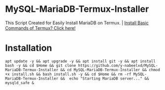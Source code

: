 # MySQL-MariaDB-Termux-Installer
This Script Created for Easily Install MariaDB on Termux. | [Install Basic Commands of Termux? Click here!](https://github.com/y-nabeelxd/Termux-Auto-Package-Installer)
# Installation
```
apt update -y && apt upgrade -y && apt install git -y && apt install bash -y && cd $Home && git clone https://github.com/y-nabeelxd/MySQL-MariaDB-Termux-Installer && cd MySQL-MariaDB-Termux-Installer && chmod +x install.sh && bash install.sh -y && cd $Home && rm -rf MySQL-MariaDB-Termux-Installer &&  echo "Starting MariaDB server..." && mysqld_safe &
```
